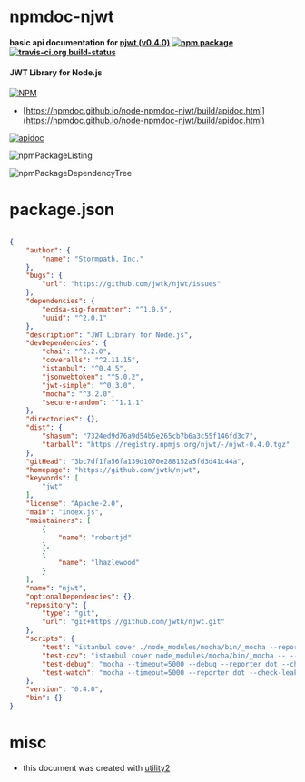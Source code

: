 # npmdoc-njwt

#### basic api documentation for  [njwt (v0.4.0)](https://github.com/jwtk/njwt)  [![npm package](https://img.shields.io/npm/v/npmdoc-njwt.svg?style=flat-square)](https://www.npmjs.org/package/npmdoc-njwt) [![travis-ci.org build-status](https://api.travis-ci.org/npmdoc/node-npmdoc-njwt.svg)](https://travis-ci.org/npmdoc/node-npmdoc-njwt)

#### JWT Library for Node.js

[![NPM](https://nodei.co/npm/njwt.png?downloads=true&downloadRank=true&stars=true)](https://www.npmjs.com/package/njwt)

- [https://npmdoc.github.io/node-npmdoc-njwt/build/apidoc.html](https://npmdoc.github.io/node-npmdoc-njwt/build/apidoc.html)

[![apidoc](https://npmdoc.github.io/node-npmdoc-njwt/build/screenCapture.buildCi.browser.%252Ftmp%252Fbuild%252Fapidoc.html.png)](https://npmdoc.github.io/node-npmdoc-njwt/build/apidoc.html)

![npmPackageListing](https://npmdoc.github.io/node-npmdoc-njwt/build/screenCapture.npmPackageListing.svg)

![npmPackageDependencyTree](https://npmdoc.github.io/node-npmdoc-njwt/build/screenCapture.npmPackageDependencyTree.svg)



# package.json

```json

{
    "author": {
        "name": "Stormpath, Inc."
    },
    "bugs": {
        "url": "https://github.com/jwtk/njwt/issues"
    },
    "dependencies": {
        "ecdsa-sig-formatter": "^1.0.5",
        "uuid": "^2.0.1"
    },
    "description": "JWT Library for Node.js",
    "devDependencies": {
        "chai": "^2.2.0",
        "coveralls": "^2.11.15",
        "istanbul": "^0.4.5",
        "jsonwebtoken": "^5.0.2",
        "jwt-simple": "^0.3.0",
        "mocha": "^3.2.0",
        "secure-random": "^1.1.1"
    },
    "directories": {},
    "dist": {
        "shasum": "7324ed9d76a9d54b5e265cb7b6a3c55f146fd3c7",
        "tarball": "https://registry.npmjs.org/njwt/-/njwt-0.4.0.tgz"
    },
    "gitHead": "3bc7df1fa56fa139d1070e288152a5fd3d41c44a",
    "homepage": "https://github.com/jwtk/njwt",
    "keywords": [
        "jwt"
    ],
    "license": "Apache-2.0",
    "main": "index.js",
    "maintainers": [
        {
            "name": "robertjd"
        },
        {
            "name": "lhazlewood"
        }
    ],
    "name": "njwt",
    "optionalDependencies": {},
    "repository": {
        "type": "git",
        "url": "git+https://github.com/jwtk/njwt.git"
    },
    "scripts": {
        "test": "istanbul cover ./node_modules/mocha/bin/_mocha --report lcovonly test/ -- -R spec --no-timeouts; cat ./coverage/lcov.info | ./node_modules/coveralls/bin/coveralls.js; rm -rf ./coverage",
        "test-cov": "istanbul cover node_modules/mocha/bin/_mocha -- --timeout=5000 --reporter dot --check-leaks test/",
        "test-debug": "mocha --timeout=5000 --debug --reporter dot --check-leaks -w ./*.js test/ ",
        "test-watch": "mocha --timeout=5000 --reporter dot --check-leaks -w ./*.js test/ "
    },
    "version": "0.4.0",
    "bin": {}
}
```



# misc
- this document was created with [utility2](https://github.com/kaizhu256/node-utility2)
